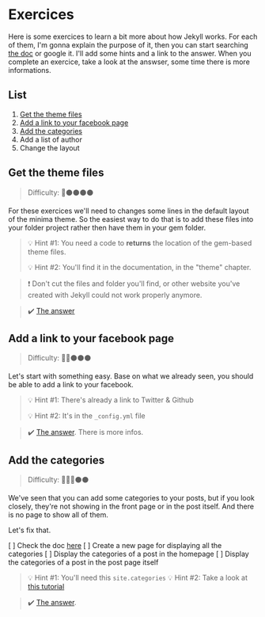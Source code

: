 # Exercices

Here is some exercices to learn a bit more about how Jekyll works. For each of them, I'm gonna explain the purpose of it, then you can start searching [the doc](https://jekyllrb.com/docs/) or google it. I'll add some hints and a link to the answer. When you complete an exercice, take a look at the answser, some time there is more informations.

## List

1. [Get the theme files](#Get-the-theme-files)
2. [Add a link to your facebook page](#Add-a-link-to-your-facebook-page)
3. [Add the categories](#Add-the-categories)
4. Add a list of author
5. Change the layout

## Get the theme files

> Difficulty: :red_circle::black_circle::black_circle::black_circle::black_circle:

For these exercices we'll need to changes some lines in the default layout of the minima theme. So the easiest way to do that is to add these files into your folder project rather then have them in your gem folder.

> :bulb: Hint #1: You need a code to **returns** the location of the gem-based theme files.
>
> :bulb: Hint #2: You'll find it in the documentation, in the "theme" chapter.

> :heavy_exclamation_mark: Don't cut the files and folder you'll find, or other website you've created with Jekyll could not work properly anymore.

> :heavy_check_mark: [The answer](/answers/1_theme.md)

## Add a link to your facebook page

> Difficulty: :red_circle::red_circle::black_circle::black_circle::black_circle:

Let's start with something easy. Base on what we already seen, you should be able to add a link to your facebook.

> :bulb: Hint #1: There's already a link to Twitter & Github
>
> :bulb: Hint #2: It's in the `_config.yml` file

> :heavy_check_mark: [The answer](/answers/2_facebook.md). There is more infos.


## Add the categories

> Difficulty: :red_circle::red_circle::red_circle::black_circle::black_circle:

We've seen that you can add some categories to your posts, but if you look closely, they're not showing in the front page or in the post itself. And there is no page to show all of them.

Let's fix that.

[ ] Check the doc [here](https://jekyllrb.com/docs/posts/)
[ ] Create a new page for displaying all the categories
[ ] Display the categories of a post in the homepage
[ ] Display the categories of a post in the post page itself

> :bulb: Hint #1: You'll need this `site.categories`
> :bulb: Hint #2: Take a look at [this tutorial](https://blog.webjeda.com/jekyll-categories/)
>

> :heavy_check_mark: [The answer](/answers/3_categories.md).

